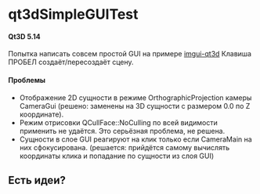 # qt3dSimpleGUITest

#### Qt3D 5.14

Попытка написать совсем простой GUI на примере [imgui-qt3d](https://github.com/alpqr/imgui-qt3d)
Клавиша ПРОБЕЛ создаёт/пересоздаёт сцену.

#### Проблемы
- Отображение 2D сущности в режиме OrthographicProjection камеры CameraGui (решено: заменены на 3D сущности с размером 0.0 по Z координате).
- Режим отрисовки QCullFace::NoCulling по всей видимости применить не удаётся. Это серьёзная проблема, не решена.
- Сущности в слое GUI реагируют на клик только если CameraMain на них сфокусирована. (решается: прийдётся самому вычислять координаты клика и попадание по сущности из слоя GUI)

## Есть идеи?
